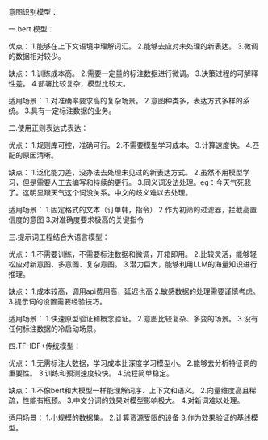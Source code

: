 意图识别模型：

一.bert 模型：

优点： 1.能够在上下文语境中理解词汇。 2.能够去应对未处理的新表达。 3.微调的数据相对较少。

缺点： 1.训练成本高。 2.需要一定量的标注数据进行微调。 3.决策过程的可解释性差。 4.部署比较复杂，模型比较大。

适用场景： 1.对准确率要求高的复杂场景。 2.意图种类多，表达方式多样的系统。 3.具有一定标注数据的业务。

二.使用正则表达式表达：

优点： 1.规则库可控，准确可行。 2.不需要模型学习成本。 3.计算速度快。 4.匹配的原因清晰。

缺点： 1.泛化能力差，没办法去处理未见过的新表达方式。 2.虽然不用模型学习，但是需要人工去编写和持续的更行。 3.同义词没法处理。eg：今天气死我了。这明显跟天气这个词没关系。中文的歧义难以去处理。

适用场景： 1.固定格式的文本（订单韩，指令） 2.作为初筛的过滤器，拦截高置信度的意图 3.对准确度要求极高的关键指令

三.提示词工程结合大语言模型：

优点： 1.不需要训练，不需要标注数据和微调，开箱即用。 2.比较灵活，能够轻松应对新意图、多意图、复杂意图。 3.潜力巨大，能够利用LLM的海量知识进行推理。

缺点： 1.成本较高，调用api费用高，延迟也高 2.敏感数据的处理需要谨慎考虑。 3.提示词的设置需要经验技巧。

适用场景： 1.快速原型验证和概念验证。 2.意图比较复杂、多变的场景。 3.没有任何标注数据的冷启动场景。

四.TF-IDF+传统模型：

优点： 1.无需标注大数据，学习成本比深度学习模型小。 2.能够去分析特征词的重要性。 3.训练和预测速度较快。 4.流程简单稳定。

缺点： 1.不像bert和大模型一样能理解词序、上下文和语义。 2.向量维度高且稀疏，性能有瓶颈。 3.中文分词的效果对模型影响极大。 4.对新词难以处理。

适用场景： 1.小规模的数据集。 2.计算资源受限的设备 3.作为效果验证的基线模型。
